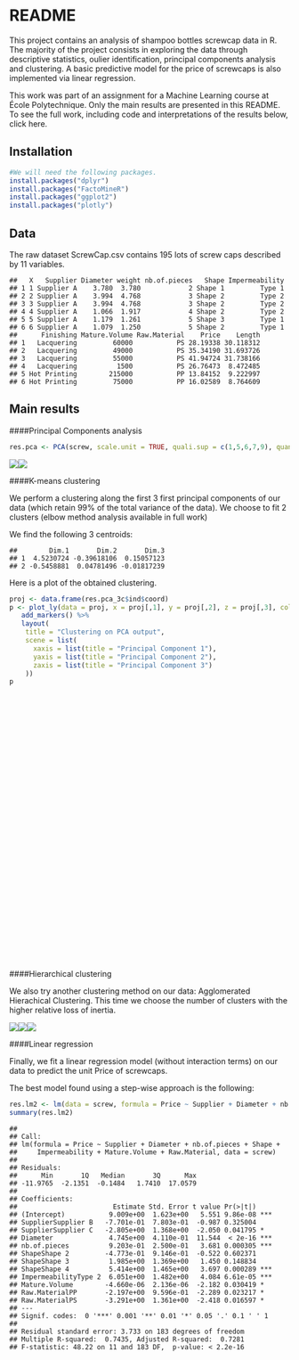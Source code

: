 # README

This project contains an analysis of shampoo bottles screwcap data in R.  
The majority of the project consists in exploring the data through descriptive statistics, oulier identification, principal components analysis and clustering. A basic predictive model for the price of screwcaps is also implemented via linear regression.

This work was part of an assignment for a Machine Learning course at École Polytechnique. Only the main results are presented in this README. To see the full work, including code and interpretations of the results below, click here.

Installation
----------------------


```r
#We will need the following packages.
install.packages("dplyr")
install.packages("FactoMineR")
install.packages("ggplot2")
install.packages("plotly")
```

Data
----------------------

The raw dataset ScrewCap.csv contains 195 lots of screw caps described by 11 variables.




```
##   X   Supplier Diameter weight nb.of.pieces   Shape Impermeability
## 1 1 Supplier A    3.780  3.780            2 Shape 1         Type 1
## 2 2 Supplier A    3.994  4.768            3 Shape 2         Type 2
## 3 3 Supplier A    3.994  4.768            3 Shape 2         Type 2
## 4 4 Supplier A    1.066  1.917            4 Shape 2         Type 2
## 5 5 Supplier A    1.179  1.261            5 Shape 3         Type 1
## 6 6 Supplier A    1.079  1.250            5 Shape 2         Type 1
##      Finishing Mature.Volume Raw.Material    Price    Length
## 1   Lacquering         60000           PS 28.19338 30.118312
## 2   Lacquering         49000           PS 35.34190 31.693726
## 3   Lacquering         55000           PS 41.94724 31.738166
## 4   Lacquering          1500           PS 26.76473  8.472485
## 5 Hot Printing        215000           PP 13.84152  9.222997
## 6 Hot Printing         75000           PP 16.02589  8.764609
```

Main results
----------------------




####Principal Components analysis




```r
res.pca <- PCA(screw, scale.unit = TRUE, quali.sup = c(1,5,6,7,9), quanti.sup = 10)
```

![](README_files/figure-html/unnamed-chunk-6-1.png)<!-- -->![](README_files/figure-html/unnamed-chunk-6-2.png)<!-- -->


####K-means clustering

We perform a clustering along the first 3 first principal components of our data (which retain 99% of the total variance of the data). We choose to fit 2 clusters (elbow method analysis available in full work)



We find the following 3 centroids:


```
##        Dim.1       Dim.2       Dim.3
## 1  4.5230724 -0.39618106  0.15057123
## 2 -0.5458881  0.04781496 -0.01817239
```

Here is a plot of the obtained clustering.


```r
proj <- data.frame(res.pca_3c$ind$coord)
p <- plot_ly(data = proj, x = proj[,1], y = proj[,2], z = proj[,3], color = res.kmeans$cluster, colors = "Set1") %>%
   add_markers() %>%
   layout(
    title = "Clustering on PCA output",
    scene = list(
      xaxis = list(title = "Principal Component 1"),
      yaxis = list(title = "Principal Component 2"),
      zaxis = list(title = "Principal Component 3")
    ))
p
```

<!--html_preserve--><div id="36f060976d09" style="width:672px;height:480px;" class="plotly html-widget"></div>
<script type="application/json" data-for="36f060976d09">{"x":{"visdat":{"36f05c81254a":["function () ","plotlyVisDat"]},"cur_data":"36f05c81254a","attrs":{"36f05c81254a":{"x":[4.10458623987701,4.7467382525855,4.74097802133348,0.00178566583338873,-0.597011938844464,-0.483895264169599,0.219499773699266,0.568981311711342,0.586399378260954,0.611707333631413,-1.92448147832654,0.120430691617342,-0.0155815487342553,-1.90979047031993,0.454812342246029,3.60702230431581,2.96758677795491,0.479537077746675,-0.668856906912485,-1.36272264726307,-1.49856070064354,-0.284491313602503,-0.696463373754258,-0.697668093790357,0.314631292213066,-0.217013300811077,-1.27582025188375,-0.269065573624261,2.17677141100706,-0.234029209216546,-0.862798951561731,-1.0202018085017,0.00242019640493601,-0.678481235081206,-0.673093768651782,-0.568977515010797,-1.9091303748818,-0.216925067500985,-0.282203186926397,-0.0566569642263901,0.00679797024743511,-0.58028934913782,-0.681149671362867,-0.683634887662268,-0.237510941140087,-0.262397168812322,-0.285462804371012,-0.940583177406775,-1.57900508609673,-1.92424841804723,3.29740993077832,-0.735162559260754,-0.743499510242168,-0.711940766994475,-0.756714112296429,2.61415151241171,0.335888786356491,-0.956910302234418,-0.445274584538847,-0.642215503977666,-0.496353309929558,-0.269271809624337,-0.306400000713371,-0.245009041830198,-0.774948640509836,-0.766101029823863,-0.611634984099051,-0.646990233732742,0.105527892303674,-0.524296983465387,-0.325632277901731,-0.309005084395812,-0.867225298638706,-0.504384817600246,-0.169130402412527,-0.540276718165252,-1.09225627961812,-1.25501849983465,-0.77887597423722,-0.261741213965816,-1.19800256904531,-0.303961313986657,-0.856566712147244,-1.02174648737553,-1.02070293230753,-0.346820375485874,-1.55808316127151,7.28632506596498,7.41692777795664,-0.888913059228341,0.55651842298678,-1.73962873070193,-1.58811693757589,-0.524435281631659,-0.480895227365313,-0.473719255637755,-0.500698722257895,-0.72420808653024,-0.710971916798527,-0.706025816842885,-0.110934506084418,2.6268049675575,-0.625947652721579,3.11714279953918,1.28250501256467,-1.41328995820711,2.83727623462185,-1.26936762004334,-1.32923510022167,0.51463875292033,-0.663968586810165,0.0668541562549446,-0.21130436595284,-0.521772213019206,-0.302041534129688,-0.297571017811964,-0.833128131273831,-0.522735920096903,-0.811821304964571,-0.641111546218404,-0.00895988571281902,0.0755884124486402,-0.333810110511468,-1.01929054048292,-1.12510024547881,-0.45448010435429,-0.373692805495741,-0.0899851896223111,-0.861225749394331,5.59051140227302,5.58611162286074,-0.552529422978217,-0.400343553777793,-1.01176352019265,-0.969169925017926,-0.20681485217325,-1.56384954257019,-0.83317983941757,-0.322974323000103,-0.0154140212169587,0.0750149239459288,0.0484601844567514,0.069552930890991,0.10347965009109,-0.575664957395259,-1.2475708149193,-0.569349647094587,-1.48641905255279,-1.51010371971148,-1.54228485558591,-1.49724296768013,-0.347877770333098,-0.302408987638424,-0.33416019728702,-0.88944463920384,-1.49450013286041,-0.82726643757326,-0.606759748736192,-0.670270351364417,6.31289419787344,4.0742051911315,6.29155633955156,7.20694391874647,5.56543363532084,1.32968060042742,-0.301989590767486,-1.05710680357018,-1.06168319121215,-1.02085310005629,-1.00909899379892,2.81714321053252,-0.698431809943594,0.0311374238379323,-0.472764191840116,-1.12424269151029,-1.11567605500367,-1.10891620371626,0.547712092350171,0.438114080129325,0.310210618200018,0.332793830737516,-0.459136940000196,-0.969304923796411,-0.386689717816284,-0.980011443211211,-0.072316531885745,-0.337128530670973,-0.0882799747728222,-0.0900857164454984,-0.0561180848664673,-0.0954460345473727,-0.6201893821446,-0.648041458228524,-0.62740766358463,-0.618176241920063],"y":[-1.15098183389838,-0.557918328334746,-0.584785450231726,0.36514472202939,-0.0118136960923402,0.615923637793048,-0.243415156647809,0.885105664490174,0.884660318111821,0.884013242488609,-3.17553518895392,0.777396832225972,-1.22858775658781,-3.17591080970329,0.875548859191896,-0.913501103344861,0.226718411628995,0.874916695376263,-0.576987060576666,-0.894423996016931,-1.36370287721681,-0.228607117018017,0.120316801993385,0.0528116046020609,0.273514215398536,0.787662133056476,-0.423164326660382,-0.274025523287198,-0.955623070287739,0.743073197186569,0.351081680594272,-0.140157830077084,1.11651244925593,0.052321033618551,0.119719286249242,0.366940433498956,-3.17592768707093,0.742635877260952,0.789970144705419,0.964941338892461,1.07587891816354,0.367229655287531,0.119925260149188,0.0749648024983779,0.743162218358817,0.868255742729545,0.868845486558528,2.47418390758016,-0.705482618357129,-3.1755411478559,-0.338359567179587,-1.25367861816806,-1.25346545840573,-1.25427235462298,-0.788018217446913,-0.364069362025378,0.205284077535065,1.30840704242205,0.938896550054552,1.15466785353245,0.459256939483238,-0.635367290780367,-0.701953994279978,0.268474497328627,0.331188045985717,0.308449829719372,-0.0226194514362293,0.543608536362461,0.280095062756071,-0.262514607351963,-0.271947867313737,0.0217351694587185,-1.63262136328585,-0.263023723041005,0.763956464275781,-0.355472515678969,-0.945851090824209,-1.19042517341864,0.331288460336937,-0.215062099643617,-2.59193868583199,0.0216062099741189,-1.63289388279189,0.17942878952301,0.179402107831973,0.158803001066681,1.32659767134897,0.0597770305950164,0.0544036214962798,1.78081514353987,0.317579009098478,-0.776374518901765,-0.457086374884805,0.939156508332104,0.938043273092959,0.93785979733169,0.938549610274759,-1.27472431579574,-1.27506273913547,-0.282727203696444,1.39468851602269,-0.392080345147613,-1.84298372697472,-0.898939526971662,0.325264614318888,-1.63661847578619,-0.337313918392695,-2.58086854322372,-1.27262688082445,0.706892221239711,0.171731608068543,-0.798497533418024,1.30742478453941,0.439646051897757,-0.634529432107219,-0.702179734349835,-0.32408522746859,-0.262554520732449,-0.302118002016228,0.934396158352646,0.265451218033334,-0.30245760027516,-0.249689629999036,0.336999693662261,0.558384956839691,0.936880717455315,0.793800745682682,1.3716337576676,-1.63277476019245,-0.417192259753794,-0.417079765877322,0.933367678606013,0.128654685651024,0.255714344027882,0.295146907778782,0.312670094440728,1.29522830671283,-1.63349184003597,-0.0319364638517817,-0.0766186983427603,0.236237206762458,0.236916160251694,0.195855259537831,0.276031018452939,-1.72285264319874,-1.19061559636224,-1.6626459345214,-1.27359694606201,-1.27299137478855,-1.44100856459149,-1.27332019942151,0.112850229544227,0.201735680117711,0.0719778977940195,0.12126431776648,1.6643069498842,0.626014476934088,0.356110758050976,0.923481683046919,-0.418313401681163,-0.327591299405059,-0.452041795483582,-0.530206823197895,-0.412058715607551,-0.237446002711272,-0.293820505574547,-0.265177416460352,-0.204278007268089,-0.221080353919475,-0.395150140322393,0.807355233027838,-0.216153010717957,0.146935855998298,0.275841352109951,0.558363030838144,0.558143998459778,0.557971162095853,-0.900398419460273,0.234070860489582,-0.240911539644031,-0.805955277493859,2.15321560782995,1.60323488366409,1.58561619070243,1.60350862872257,1.39560630721484,3.0996182834663,0.322445376372,0.322491545704967,0.321623058857598,0.322628598703742,1.90822378783919,1.9089359117238,1.90840834537824,1.90817231572514],"z":[-0.159631551346028,0.357221083832477,0.391985362647179,-0.634453565680491,0.969057302323994,0.152730375664933,-0.963202547478142,-0.00274239308372404,0.00185700165425824,0.00853979141329539,3.71559343603985,0.0537389063206125,0.301114283649263,3.71947272681698,-0.00843044722247706,-0.605170281992514,0.137732383640786,-0.00190166183543275,-0.695164294861222,-0.413951116549681,0.185172723015528,-1.08877774554263,-0.468445239178438,-0.378050058941006,-0.437512323733824,-0.0271771524664039,-1.0219336759034,-1.02422891079264,-0.835659643015335,0.0288051777038359,-0.766638919480506,-0.142971691542655,0.779765132721575,-0.372983598967741,-0.462274287974933,-0.770420668841906,3.71964703086364,0.0333216778090674,-0.0407819742854929,0.969782092292557,0.835349101016698,-0.773407658827997,-0.464401520434031,-0.404582232320065,0.0278857955529762,-0.141384199892544,-0.147474885245863,1.17915285322499,0.493410279679399,3.71565497767073,-0.230671851145372,-1.01181331007256,-1.01401475581658,-1.00568139015758,-1.63292810532821,-0.346433719441781,-0.341954534481024,0.334308170557309,-0.275172888453138,0.604600849700111,1.55152584335729,-0.547847843395749,-0.46693857385112,-0.5385510732355,0.469947768467548,0.502521824173533,-0.225201490301834,0.211190218829574,-0.486502595420616,1.31368102541229,-1.03500705778732,-0.228399135713033,-0.529742845305457,1.31893900916388,0.0165286824868078,-0.965490444211674,0.911001781131214,0.00551765428091655,0.468910721213848,-1.09630290634377,0.684360005164905,-0.227067283465633,-0.526928351143116,-0.575402087250439,-0.575126527292341,-0.413495403328165,0.188429950123926,1.23240437227379,1.25312918216186,0.912037891943623,-0.448183506895503,0.555002057774068,0.161097076623202,-0.289920167350355,-0.27842303040271,-0.276528151513045,-0.283652318621535,0.220470490262276,0.223965618107934,-1.09523743911758,0.382553049208763,-0.270347060854544,-0.201574096943459,-0.72597037790268,-0.315830917519176,0.568479988829139,-0.319386404394713,0.654611147656807,1.29665046021698,0.228237045227285,1.90621722100364,-1.45477818445798,0.477760443309094,1.5720277460402,-0.556500979381062,-0.464607202720875,-1.06674652005156,1.31409323802052,-1.09135802960194,-0.321506777862021,-0.490437592561039,-0.916102990627877,-1.07117846180807,-0.78672583043579,0.0976595347449759,-0.274579910915963,1.13034894974937,0.41882285082368,-0.528158611191628,0.334196999568572,0.333035198847495,-0.287367317631673,-0.385295800549762,-0.675574399880682,-0.718755162178268,-0.58771771370249,0.229240158113185,-0.520752840269716,-0.159517199100834,-0.0316678063692487,-0.431117962921748,-0.438129977069652,-0.378132272223173,-0.478029578220908,-0.353031549880231,0.00748428144428435,-0.432449528882673,0.0698673168276419,0.0636131706978007,0.281898699835242,0.067009166174739,-0.359914527432832,-0.468859155638614,-0.301864302438758,0.713557723610648,0.949277734045388,0.067369023577579,-0.728165087515117,-0.296944499619418,0.507033401972114,-0.087741611376601,0.521614166703317,0.803904523532172,0.321491372911606,-0.755927675568769,-0.992702691439967,-1.18833878455367,-1.27118918775142,-1.23924120454329,-1.00518107961364,0.549260211907455,-1.18977898188841,-0.324878359213846,-0.590308072780688,0.0978859794654105,0.100148075706604,0.10193307430862,-1.22573893846874,-0.356130943763041,-0.952385280303954,-1.38589396364896,1.70629301550944,1.1361272362847,1.27743222115585,1.13330008500942,1.59342382109573,2.86747124250257,-0.578255485802419,-0.578732307883895,-0.569762853926343,-0.580147747353106,0.798656155379705,0.791301568013914,0.79675010423574,0.799187742885654],"color":[1,1,1,2,2,2,2,2,2,2,2,2,2,2,2,1,1,2,2,2,2,2,2,2,2,2,2,2,1,2,2,2,2,2,2,2,2,2,2,2,2,2,2,2,2,2,2,2,2,2,1,2,2,2,2,1,2,2,2,2,2,2,2,2,2,2,2,2,2,2,2,2,2,2,2,2,2,2,2,2,2,2,2,2,2,2,2,1,1,2,2,2,2,2,2,2,2,2,2,2,2,1,2,1,2,2,1,2,2,2,2,2,2,2,2,2,2,2,2,2,2,2,2,2,2,2,2,2,2,1,1,2,2,2,2,2,2,2,2,2,2,2,2,2,2,2,2,2,2,2,2,2,2,2,2,2,2,2,2,1,1,1,1,1,2,2,2,2,2,2,1,2,2,2,2,2,2,2,2,2,2,2,2,2,2,2,2,2,2,2,2,2,2,2,2],"colors":"Set1","alpha":1,"sizes":[10,100],"type":"scatter3d","mode":"markers"}},"layout":{"margin":{"b":40,"l":60,"t":25,"r":10},"title":"Clustering on PCA output","scene":{"xaxis":{"title":"Principal Component 1"},"yaxis":{"title":"Principal Component 2"},"zaxis":{"title":"Principal Component 3"}},"xaxis":{"domain":[0,1]},"yaxis":{"domain":[0,1]},"hovermode":"closest","showlegend":false,"legend":{"y":0.5,"yanchor":"top"}},"source":"A","config":{"modeBarButtonsToAdd":[{"name":"Collaborate","icon":{"width":1000,"ascent":500,"descent":-50,"path":"M487 375c7-10 9-23 5-36l-79-259c-3-12-11-23-22-31-11-8-22-12-35-12l-263 0c-15 0-29 5-43 15-13 10-23 23-28 37-5 13-5 25-1 37 0 0 0 3 1 7 1 5 1 8 1 11 0 2 0 4-1 6 0 3-1 5-1 6 1 2 2 4 3 6 1 2 2 4 4 6 2 3 4 5 5 7 5 7 9 16 13 26 4 10 7 19 9 26 0 2 0 5 0 9-1 4-1 6 0 8 0 2 2 5 4 8 3 3 5 5 5 7 4 6 8 15 12 26 4 11 7 19 7 26 1 1 0 4 0 9-1 4-1 7 0 8 1 2 3 5 6 8 4 4 6 6 6 7 4 5 8 13 13 24 4 11 7 20 7 28 1 1 0 4 0 7-1 3-1 6-1 7 0 2 1 4 3 6 1 1 3 4 5 6 2 3 3 5 5 6 1 2 3 5 4 9 2 3 3 7 5 10 1 3 2 6 4 10 2 4 4 7 6 9 2 3 4 5 7 7 3 2 7 3 11 3 3 0 8 0 13-1l0-1c7 2 12 2 14 2l218 0c14 0 25-5 32-16 8-10 10-23 6-37l-79-259c-7-22-13-37-20-43-7-7-19-10-37-10l-248 0c-5 0-9-2-11-5-2-3-2-7 0-12 4-13 18-20 41-20l264 0c5 0 10 2 16 5 5 3 8 6 10 11l85 282c2 5 2 10 2 17 7-3 13-7 17-13z m-304 0c-1-3-1-5 0-7 1-1 3-2 6-2l174 0c2 0 4 1 7 2 2 2 4 4 5 7l6 18c0 3 0 5-1 7-1 1-3 2-6 2l-173 0c-3 0-5-1-8-2-2-2-4-4-4-7z m-24-73c-1-3-1-5 0-7 2-2 3-2 6-2l174 0c2 0 5 0 7 2 3 2 4 4 5 7l6 18c1 2 0 5-1 6-1 2-3 3-5 3l-174 0c-3 0-5-1-7-3-3-1-4-4-5-6z"},"click":"function(gd) { \n        // is this being viewed in RStudio?\n        if (location.search == '?viewer_pane=1') {\n          alert('To learn about plotly for collaboration, visit:\\n https://cpsievert.github.io/plotly_book/plot-ly-for-collaboration.html');\n        } else {\n          window.open('https://cpsievert.github.io/plotly_book/plot-ly-for-collaboration.html', '_blank');\n        }\n      }"}],"cloud":false},"data":[{"x":[4.10458623987701,4.7467382525855,4.74097802133348,0.00178566583338873,-0.597011938844464,-0.483895264169599,0.219499773699266,0.568981311711342,0.586399378260954,0.611707333631413,-1.92448147832654,0.120430691617342,-0.0155815487342553,-1.90979047031993,0.454812342246029,3.60702230431581,2.96758677795491,0.479537077746675,-0.668856906912485,-1.36272264726307,-1.49856070064354,-0.284491313602503,-0.696463373754258,-0.697668093790357,0.314631292213066,-0.217013300811077,-1.27582025188375,-0.269065573624261,2.17677141100706,-0.234029209216546,-0.862798951561731,-1.0202018085017,0.00242019640493601,-0.678481235081206,-0.673093768651782,-0.568977515010797,-1.9091303748818,-0.216925067500985,-0.282203186926397,-0.0566569642263901,0.00679797024743511,-0.58028934913782,-0.681149671362867,-0.683634887662268,-0.237510941140087,-0.262397168812322,-0.285462804371012,-0.940583177406775,-1.57900508609673,-1.92424841804723,3.29740993077832,-0.735162559260754,-0.743499510242168,-0.711940766994475,-0.756714112296429,2.61415151241171,0.335888786356491,-0.956910302234418,-0.445274584538847,-0.642215503977666,-0.496353309929558,-0.269271809624337,-0.306400000713371,-0.245009041830198,-0.774948640509836,-0.766101029823863,-0.611634984099051,-0.646990233732742,0.105527892303674,-0.524296983465387,-0.325632277901731,-0.309005084395812,-0.867225298638706,-0.504384817600246,-0.169130402412527,-0.540276718165252,-1.09225627961812,-1.25501849983465,-0.77887597423722,-0.261741213965816,-1.19800256904531,-0.303961313986657,-0.856566712147244,-1.02174648737553,-1.02070293230753,-0.346820375485874,-1.55808316127151,7.28632506596498,7.41692777795664,-0.888913059228341,0.55651842298678,-1.73962873070193,-1.58811693757589,-0.524435281631659,-0.480895227365313,-0.473719255637755,-0.500698722257895,-0.72420808653024,-0.710971916798527,-0.706025816842885,-0.110934506084418,2.6268049675575,-0.625947652721579,3.11714279953918,1.28250501256467,-1.41328995820711,2.83727623462185,-1.26936762004334,-1.32923510022167,0.51463875292033,-0.663968586810165,0.0668541562549446,-0.21130436595284,-0.521772213019206,-0.302041534129688,-0.297571017811964,-0.833128131273831,-0.522735920096903,-0.811821304964571,-0.641111546218404,-0.00895988571281902,0.0755884124486402,-0.333810110511468,-1.01929054048292,-1.12510024547881,-0.45448010435429,-0.373692805495741,-0.0899851896223111,-0.861225749394331,5.59051140227302,5.58611162286074,-0.552529422978217,-0.400343553777793,-1.01176352019265,-0.969169925017926,-0.20681485217325,-1.56384954257019,-0.83317983941757,-0.322974323000103,-0.0154140212169587,0.0750149239459288,0.0484601844567514,0.069552930890991,0.10347965009109,-0.575664957395259,-1.2475708149193,-0.569349647094587,-1.48641905255279,-1.51010371971148,-1.54228485558591,-1.49724296768013,-0.347877770333098,-0.302408987638424,-0.33416019728702,-0.88944463920384,-1.49450013286041,-0.82726643757326,-0.606759748736192,-0.670270351364417,6.31289419787344,4.0742051911315,6.29155633955156,7.20694391874647,5.56543363532084,1.32968060042742,-0.301989590767486,-1.05710680357018,-1.06168319121215,-1.02085310005629,-1.00909899379892,2.81714321053252,-0.698431809943594,0.0311374238379323,-0.472764191840116,-1.12424269151029,-1.11567605500367,-1.10891620371626,0.547712092350171,0.438114080129325,0.310210618200018,0.332793830737516,-0.459136940000196,-0.969304923796411,-0.386689717816284,-0.980011443211211,-0.072316531885745,-0.337128530670973,-0.0882799747728222,-0.0900857164454984,-0.0561180848664673,-0.0954460345473727,-0.6201893821446,-0.648041458228524,-0.62740766358463,-0.618176241920063],"y":[-1.15098183389838,-0.557918328334746,-0.584785450231726,0.36514472202939,-0.0118136960923402,0.615923637793048,-0.243415156647809,0.885105664490174,0.884660318111821,0.884013242488609,-3.17553518895392,0.777396832225972,-1.22858775658781,-3.17591080970329,0.875548859191896,-0.913501103344861,0.226718411628995,0.874916695376263,-0.576987060576666,-0.894423996016931,-1.36370287721681,-0.228607117018017,0.120316801993385,0.0528116046020609,0.273514215398536,0.787662133056476,-0.423164326660382,-0.274025523287198,-0.955623070287739,0.743073197186569,0.351081680594272,-0.140157830077084,1.11651244925593,0.052321033618551,0.119719286249242,0.366940433498956,-3.17592768707093,0.742635877260952,0.789970144705419,0.964941338892461,1.07587891816354,0.367229655287531,0.119925260149188,0.0749648024983779,0.743162218358817,0.868255742729545,0.868845486558528,2.47418390758016,-0.705482618357129,-3.1755411478559,-0.338359567179587,-1.25367861816806,-1.25346545840573,-1.25427235462298,-0.788018217446913,-0.364069362025378,0.205284077535065,1.30840704242205,0.938896550054552,1.15466785353245,0.459256939483238,-0.635367290780367,-0.701953994279978,0.268474497328627,0.331188045985717,0.308449829719372,-0.0226194514362293,0.543608536362461,0.280095062756071,-0.262514607351963,-0.271947867313737,0.0217351694587185,-1.63262136328585,-0.263023723041005,0.763956464275781,-0.355472515678969,-0.945851090824209,-1.19042517341864,0.331288460336937,-0.215062099643617,-2.59193868583199,0.0216062099741189,-1.63289388279189,0.17942878952301,0.179402107831973,0.158803001066681,1.32659767134897,0.0597770305950164,0.0544036214962798,1.78081514353987,0.317579009098478,-0.776374518901765,-0.457086374884805,0.939156508332104,0.938043273092959,0.93785979733169,0.938549610274759,-1.27472431579574,-1.27506273913547,-0.282727203696444,1.39468851602269,-0.392080345147613,-1.84298372697472,-0.898939526971662,0.325264614318888,-1.63661847578619,-0.337313918392695,-2.58086854322372,-1.27262688082445,0.706892221239711,0.171731608068543,-0.798497533418024,1.30742478453941,0.439646051897757,-0.634529432107219,-0.702179734349835,-0.32408522746859,-0.262554520732449,-0.302118002016228,0.934396158352646,0.265451218033334,-0.30245760027516,-0.249689629999036,0.336999693662261,0.558384956839691,0.936880717455315,0.793800745682682,1.3716337576676,-1.63277476019245,-0.417192259753794,-0.417079765877322,0.933367678606013,0.128654685651024,0.255714344027882,0.295146907778782,0.312670094440728,1.29522830671283,-1.63349184003597,-0.0319364638517817,-0.0766186983427603,0.236237206762458,0.236916160251694,0.195855259537831,0.276031018452939,-1.72285264319874,-1.19061559636224,-1.6626459345214,-1.27359694606201,-1.27299137478855,-1.44100856459149,-1.27332019942151,0.112850229544227,0.201735680117711,0.0719778977940195,0.12126431776648,1.6643069498842,0.626014476934088,0.356110758050976,0.923481683046919,-0.418313401681163,-0.327591299405059,-0.452041795483582,-0.530206823197895,-0.412058715607551,-0.237446002711272,-0.293820505574547,-0.265177416460352,-0.204278007268089,-0.221080353919475,-0.395150140322393,0.807355233027838,-0.216153010717957,0.146935855998298,0.275841352109951,0.558363030838144,0.558143998459778,0.557971162095853,-0.900398419460273,0.234070860489582,-0.240911539644031,-0.805955277493859,2.15321560782995,1.60323488366409,1.58561619070243,1.60350862872257,1.39560630721484,3.0996182834663,0.322445376372,0.322491545704967,0.321623058857598,0.322628598703742,1.90822378783919,1.9089359117238,1.90840834537824,1.90817231572514],"z":[-0.159631551346028,0.357221083832477,0.391985362647179,-0.634453565680491,0.969057302323994,0.152730375664933,-0.963202547478142,-0.00274239308372404,0.00185700165425824,0.00853979141329539,3.71559343603985,0.0537389063206125,0.301114283649263,3.71947272681698,-0.00843044722247706,-0.605170281992514,0.137732383640786,-0.00190166183543275,-0.695164294861222,-0.413951116549681,0.185172723015528,-1.08877774554263,-0.468445239178438,-0.378050058941006,-0.437512323733824,-0.0271771524664039,-1.0219336759034,-1.02422891079264,-0.835659643015335,0.0288051777038359,-0.766638919480506,-0.142971691542655,0.779765132721575,-0.372983598967741,-0.462274287974933,-0.770420668841906,3.71964703086364,0.0333216778090674,-0.0407819742854929,0.969782092292557,0.835349101016698,-0.773407658827997,-0.464401520434031,-0.404582232320065,0.0278857955529762,-0.141384199892544,-0.147474885245863,1.17915285322499,0.493410279679399,3.71565497767073,-0.230671851145372,-1.01181331007256,-1.01401475581658,-1.00568139015758,-1.63292810532821,-0.346433719441781,-0.341954534481024,0.334308170557309,-0.275172888453138,0.604600849700111,1.55152584335729,-0.547847843395749,-0.46693857385112,-0.5385510732355,0.469947768467548,0.502521824173533,-0.225201490301834,0.211190218829574,-0.486502595420616,1.31368102541229,-1.03500705778732,-0.228399135713033,-0.529742845305457,1.31893900916388,0.0165286824868078,-0.965490444211674,0.911001781131214,0.00551765428091655,0.468910721213848,-1.09630290634377,0.684360005164905,-0.227067283465633,-0.526928351143116,-0.575402087250439,-0.575126527292341,-0.413495403328165,0.188429950123926,1.23240437227379,1.25312918216186,0.912037891943623,-0.448183506895503,0.555002057774068,0.161097076623202,-0.289920167350355,-0.27842303040271,-0.276528151513045,-0.283652318621535,0.220470490262276,0.223965618107934,-1.09523743911758,0.382553049208763,-0.270347060854544,-0.201574096943459,-0.72597037790268,-0.315830917519176,0.568479988829139,-0.319386404394713,0.654611147656807,1.29665046021698,0.228237045227285,1.90621722100364,-1.45477818445798,0.477760443309094,1.5720277460402,-0.556500979381062,-0.464607202720875,-1.06674652005156,1.31409323802052,-1.09135802960194,-0.321506777862021,-0.490437592561039,-0.916102990627877,-1.07117846180807,-0.78672583043579,0.0976595347449759,-0.274579910915963,1.13034894974937,0.41882285082368,-0.528158611191628,0.334196999568572,0.333035198847495,-0.287367317631673,-0.385295800549762,-0.675574399880682,-0.718755162178268,-0.58771771370249,0.229240158113185,-0.520752840269716,-0.159517199100834,-0.0316678063692487,-0.431117962921748,-0.438129977069652,-0.378132272223173,-0.478029578220908,-0.353031549880231,0.00748428144428435,-0.432449528882673,0.0698673168276419,0.0636131706978007,0.281898699835242,0.067009166174739,-0.359914527432832,-0.468859155638614,-0.301864302438758,0.713557723610648,0.949277734045388,0.067369023577579,-0.728165087515117,-0.296944499619418,0.507033401972114,-0.087741611376601,0.521614166703317,0.803904523532172,0.321491372911606,-0.755927675568769,-0.992702691439967,-1.18833878455367,-1.27118918775142,-1.23924120454329,-1.00518107961364,0.549260211907455,-1.18977898188841,-0.324878359213846,-0.590308072780688,0.0978859794654105,0.100148075706604,0.10193307430862,-1.22573893846874,-0.356130943763041,-0.952385280303954,-1.38589396364896,1.70629301550944,1.1361272362847,1.27743222115585,1.13330008500942,1.59342382109573,2.86747124250257,-0.578255485802419,-0.578732307883895,-0.569762853926343,-0.580147747353106,0.798656155379705,0.791301568013914,0.79675010423574,0.799187742885654],"type":"scatter3d","mode":"markers","marker":{"colorbar":{"title":"","ticklen":2},"cmin":1,"cmax":2,"colorscale":[["0","rgba(228,26,28,1)"],["1","rgba(153,153,153,1)"]],"showscale":false,"color":[1,1,1,2,2,2,2,2,2,2,2,2,2,2,2,1,1,2,2,2,2,2,2,2,2,2,2,2,1,2,2,2,2,2,2,2,2,2,2,2,2,2,2,2,2,2,2,2,2,2,1,2,2,2,2,1,2,2,2,2,2,2,2,2,2,2,2,2,2,2,2,2,2,2,2,2,2,2,2,2,2,2,2,2,2,2,2,1,1,2,2,2,2,2,2,2,2,2,2,2,2,1,2,1,2,2,1,2,2,2,2,2,2,2,2,2,2,2,2,2,2,2,2,2,2,2,2,2,2,1,1,2,2,2,2,2,2,2,2,2,2,2,2,2,2,2,2,2,2,2,2,2,2,2,2,2,2,2,2,1,1,1,1,1,2,2,2,2,2,2,1,2,2,2,2,2,2,2,2,2,2,2,2,2,2,2,2,2,2,2,2,2,2,2,2],"line":{"color":"transparent"}},"frame":null},{"x":[-1.92448147832654,7.41692777795664],"y":[-3.17592768707093,3.0996182834663],"type":"scatter3d","mode":"markers","opacity":0,"hoverinfo":"none","showlegend":false,"marker":{"colorbar":{"title":"","ticklen":2,"len":0.5,"y":1,"lenmode":"fraction","yanchor":"top"},"cmin":1,"cmax":2,"colorscale":[["0","rgba(228,26,28,1)"],["1","rgba(153,153,153,1)"]],"showscale":true,"color":[1,2]},"z":[-1.63292810532821,3.71964703086364],"frame":null}],"highlight":{"on":"plotly_click","persistent":false,"dynamic":false,"selectize":false,"opacityDim":0.2,"selected":{"opacity":1}},"base_url":"https://plot.ly"},"evals":["config.modeBarButtonsToAdd.0.click"],"jsHooks":{"render":[{"code":"function(el, x) { var ctConfig = crosstalk.var('plotlyCrosstalkOpts').set({\"on\":\"plotly_click\",\"persistent\":false,\"dynamic\":false,\"selectize\":false,\"opacityDim\":0.2,\"selected\":{\"opacity\":1}}); }","data":null}]}}</script><!--/html_preserve-->


####Hierarchical clustering

We also try another clustering method on our data: Agglomerated Hierachical Clustering. This time we choose the number of clusters with the higher relative loss of inertia.

![](README_files/figure-html/unnamed-chunk-10-1.png)<!-- -->![](README_files/figure-html/unnamed-chunk-10-2.png)<!-- -->![](README_files/figure-html/unnamed-chunk-10-3.png)<!-- -->


####Linear regression

Finally, we fit a linear regression model (without interaction terms) on our data to predict the unit Price of screwcaps.  

The best model found using a step-wise approach is the following:


```r
res.lm2 <- lm(data = screw, formula = Price ~ Supplier + Diameter + nb.of.pieces + Shape + Impermeability + Mature.Volume + Raw.Material)
summary(res.lm2)
```

```
## 
## Call:
## lm(formula = Price ~ Supplier + Diameter + nb.of.pieces + Shape + 
##     Impermeability + Mature.Volume + Raw.Material, data = screw)
## 
## Residuals:
##      Min       1Q   Median       3Q      Max 
## -11.9765  -2.1351  -0.1484   1.7410  17.0579 
## 
## Coefficients:
##                        Estimate Std. Error t value Pr(>|t|)    
## (Intercept)           9.009e+00  1.623e+00   5.551 9.86e-08 ***
## SupplierSupplier B   -7.701e-01  7.803e-01  -0.987 0.325004    
## SupplierSupplier C   -2.805e+00  1.368e+00  -2.050 0.041795 *  
## Diameter              4.745e+00  4.110e-01  11.544  < 2e-16 ***
## nb.of.pieces          9.203e-01  2.500e-01   3.681 0.000305 ***
## ShapeShape 2         -4.773e-01  9.146e-01  -0.522 0.602371    
## ShapeShape 3          1.985e+00  1.369e+00   1.450 0.148834    
## ShapeShape 4          5.414e+00  1.465e+00   3.697 0.000289 ***
## ImpermeabilityType 2  6.051e+00  1.482e+00   4.084 6.61e-05 ***
## Mature.Volume        -4.660e-06  2.136e-06  -2.182 0.030419 *  
## Raw.MaterialPP       -2.197e+00  9.596e-01  -2.289 0.023217 *  
## Raw.MaterialPS       -3.291e+00  1.361e+00  -2.418 0.016597 *  
## ---
## Signif. codes:  0 '***' 0.001 '**' 0.01 '*' 0.05 '.' 0.1 ' ' 1
## 
## Residual standard error: 3.733 on 183 degrees of freedom
## Multiple R-squared:  0.7435,	Adjusted R-squared:  0.7281 
## F-statistic: 48.22 on 11 and 183 DF,  p-value: < 2.2e-16
```



